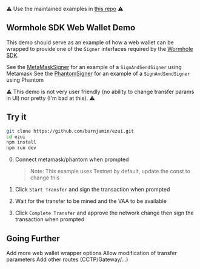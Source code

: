 
:warning: Use the maintained examples in [this repo](https://github.com/wormholelabs-xyz/example-wormhole-sdk-ts) :warning:




Wormhole SDK Web Wallet Demo
---------------------------

This demo should serve as an example of how a web wallet can be wrapped to provide one of the `Signer` interfaces required by the [Wormhole SDK](https://github.com/wormhole-foundation/wormhole-sdk-ts).

See the [MetaMaskSigner](src/metamask.ts) for an example of a `SignAndSendSigner` using Metamask
See the [PhantomSigner](src/phantom.ts) for an example of a `SignAndSendSigner` using Phantom


:warning: This demo is not very user friendly (no ability to change transfer params in UI) nor pretty (I'm bad at this). :warning:

## Try it

```sh
git clone https://github.com/barnjamin/ezui.git 
cd ezui
npm install
npm run dev
```

0) Connect metamask/phantom when prompted 

    > Note: This example uses Testnet by default, update the const to change this 

1) Click `Start Transfer` and sign the transaction when prompted
2) Wait for the transfer to be mined and the VAA to be available
3) Click `Complete Transfer` and approve the network change then sign the transaction when prompted


## Going Further

Add more web wallet wrapper options
Allow modification of transfer parameters
Add other routes (CCTP/Gateway/...)
